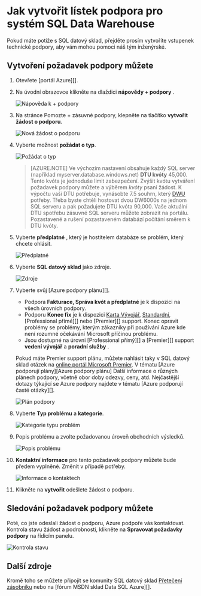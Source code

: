 <properties
   pageTitle="Jak vytvořit lístek podpora pro systém SQL Data Warehouse | Microsoft Azure"
   description="Jak vytvořit požadavek podpory můžete v Azure SQL datový sklad."
   services="sql-data-warehouse"
   documentationCenter="NA"
   authors="sonyam"
   manager="barbkess"
   editor=""/>

<tags
   ms.service="sql-data-warehouse"
   ms.devlang="NA"
   ms.topic="get-started-article"
   ms.tgt_pltfrm="NA"
   ms.workload="data-services"
   ms.date="09/01/2016"
   ms.author="sonyama;barbkess"/>

# <a name="how-to-create-a-support-ticket-for-sql-data-warehouse"></a>Jak vytvořit lístek podpora pro systém SQL Data Warehouse
 
Pokud máte potíže s SQL datový sklad, přejděte prosím vytvoříte vstupenek technické podpory, aby vám mohou pomoci náš tým inženýrské.

## <a name="create-a-support-ticket"></a>Vytvoření požadavek podpory můžete

1. Otevřete [portál Azure][].

2. Na úvodní obrazovce klikněte na dlaždici **nápovědy + podpory** .

    ![Nápověda k + podpory](./media/sql-data-warehouse-get-started-create-support-ticket/help-support.png)

3. Na stránce Pomozte + zásuvné podpory, klepněte na tlačítko **vytvořit žádost o podporu**.

    ![Nová žádost o podporu](./media/sql-data-warehouse-get-started-create-support-ticket/create-support-request.png)
    
    <a name="request-quota-change"></a> 

4. Vyberte možnost **požádat o typ**.

    ![Požádat o typ](./media/sql-data-warehouse-get-started-create-support-ticket/request-type.png)
    
    >[AZURE.NOTE]  Ve výchozím nastavení obsahuje každý SQL server (například myserver.database.windows.net) **DTU kvóty** 45,000. Tento kvóta je jednoduše limit zabezpečení. Zvýšit kvótu vytváření požadavek podpory můžete a výběrem *kvóty* psaní žádost. K výpočtu vaší DTU potřebuje, vynásobte 7.5 souhrn, který [DWU][] potřeby. Třeba byste chtěli hostovat dvou DW6000s na jednom SQL serveru a pak požadujete DTU kvóta 90,000.  Vaše aktuální DTU spotřebu zásuvné SQL serveru můžete zobrazit na portálu. Pozastavené a rušení pozastaveném databází počítání směrem k DTU kvóty. 

5. Vyberte **předplatné** , který je hostitelem databáze se problém, který chcete ohlásit.

    ![Předplatné](./media/sql-data-warehouse-get-started-create-support-ticket/subscription.png)

6. Vyberte **SQL datový sklad** jako zdroje.

    ![Zdroje](./media/sql-data-warehouse-get-started-create-support-ticket/resource.png)

7. Vyberte svůj [Azure podpory plánu][].

    - Podpora **Fakturace, Správa kvót a předplatné** je k dispozici na všech úrovních podpory.
    - Podporu **Konec fix** je k dispozici [Karta Vývojář][], [Standardní][], [Professional přímé][] nebo [Premier][] support. Konec opravit problémy se problémy, kterým zákazníky při používání Azure kde není rozumné očekávání Microsoft příčinou problému.
    - Jsou dostupné na úrovni [Professional přímý][] a [Premier][] support **vedení vývojář** a **poradní služby** . 
    
    Pokud máte Premier support plánu, můžete nahlásit taky v SQL datový sklad otázek na [online portál Microsoft Premier][].  V tématu [Azure podporují plány][Azure podpory plánu] Další informace o různých plánech podpory, včetně obor doby odezvy, ceny, atd.  Nejčastější dotazy týkající se Azure podpory najdete v tématu [Azure podporují časté otázky][].  

    ![Plán podpory](./media/sql-data-warehouse-get-started-create-support-ticket/support-plan.png)

8. Vyberte **Typ problému** a **kategorie**.

    ![Kategorie typu problém](./media/sql-data-warehouse-get-started-create-support-ticket/problem-type-category.png)

9. Popis problému a zvolte požadovanou úroveň obchodních výsledků.

    ![Popis problému](./media/sql-data-warehouse-get-started-create-support-ticket/problem-description.png)

10. **Kontaktní informace** pro tento požadavek podpory můžete bude předem vyplněné. Změnit v případě potřeby.

    ![Informace o kontaktech](./media/sql-data-warehouse-get-started-create-support-ticket/contact-info.png)

11. Klikněte na **vytvořit** odešlete žádost o podporu.


## <a name="monitor-a-support-ticket"></a>Sledování požadavek podpory můžete

Poté, co jste odeslali žádost o podporu, Azure podpoře vás kontaktovat. Kontrola stavu žádost a podrobnosti, klikněte na **Spravovat požadavky podpory** na řídicím panelu.

![Kontrola stavu](./media/sql-data-warehouse-get-started-create-support-ticket/check-status.png)

## <a name="other-resources"></a>Další zdroje

Kromě toho se můžete připojit se komunity SQL datový sklad [Přetečení zásobníku][] nebo na [fórum MSDN sklad Data SQL Azure][].

<!--Image references--> 

<!--Article references--> 
[DWU]: ./sql-data-warehouse-overview-what-is.md#data-warehouse-units

<!--MSDN references--> 

<!--Other web references--> 
[Azure portálu]: https://portal.azure.com/
[Plán podpory Azure]: https://azure.microsoft.com/support/plans/?WT.mc_id=Support_Plan_510979/  
[Karta Vývojář]: https://azure.microsoft.com/support/plans/developer/  
[Standardní]: https://azure.microsoft.com/support/plans/standard/  
[Profesionální přímé]: https://azure.microsoft.com/support/plans/prodirect/  
[Prémiová]: https://azure.microsoft.com/support/plans/premier/  
[Nejčastější dotazy týkající se Azure podpory]: https://azure.microsoft.com/support/faq/
[Online portál Microsoft Premier]: https://premier.microsoft.com/
[Přetečení zásobníku]: https://stackoverflow.com/questions/tagged/azure-sqldw/
[Fórum komunity Azure SQL datový sklad MSDN]: https://social.msdn.microsoft.com/Forums/home?forum=AzureSQLDataWarehouse/


